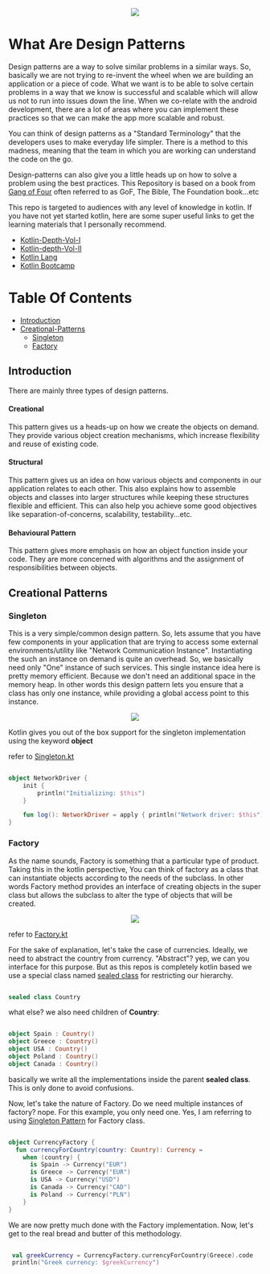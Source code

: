 <p align="center">
  <img src="https://github.com/iamjosephmj/kotlin-design-patters/blob/main/media/structures.jpg" />
</p>


# What Are Design Patterns

Design patterns are a way to solve similar problems in a similar ways. So, basically we are not trying to re-invent the 
wheel when we are building an application or a piece of code. What we want is to be able to solve certain problems in a 
way that we know is successful and scalable which will allow us not to run into issues down the line. When we co-relate 
with the android development, there are a lot of areas where you can implement these practices so that we can make the app 
more scalable and robust.

You can think of design patterns as a "Standard Terminology" that the developers uses to make everyday life simpler. There 
is a method to this madness, meaning that the team in which you are working can understand the code on the go.

Design-patterns can also give you a little heads up on how to solve a problem using the best practices. This Repository 
is based on a book from [Gang of Four](http://wiki.c2.com/?GangOfFour) often referred to as GoF, The Bible, The Foundation book...etc 

This repo is targeted to audiences with any level of knowledge in kotlin. If you have not yet started kotlin, here are 
some super useful links to get the learning materials that I personally recommend.

- [Kotlin-Depth-Vol-I](https://www.amazon.com/Kotlin-Depth-Vol-I-Comprehensive-Multi-Paradigm/dp/9389328586)
- [Kotlin-depth-Vol-II](https://www.amazon.com/Kotlin-depth-Vol-II-comprehensive-multi-paradigm/dp/9389423228)
- [Kotlin Lang](https://kotlinlang.org/docs/getting-started.html)
- [Kotlin Bootcamp](https://developer.android.com/codelabs/kotlin-bootcamp-introduction)

# Table Of Contents

* [Introduction](#Introduction)
* [Creational-Patterns](#Creational-Patterns)
  * [Singleton](#Singleton)
  * [Factory](#Factory)


## Introduction

There are mainly three types of design patterns.
#### Creational
This pattern gives us a heads-up on how we create the objects on demand. They provide various object creation mechanisms, which 
increase flexibility and reuse of existing code.

#### Structural 
This pattern gives us an idea on how various objects and components in our application relates to each other. This also 
explains how to assemble objects and classes into larger structures while keeping these structures flexible and efficient.
This can also help you achieve some good objectives like separation-of-concerns, scalability, testability...etc.

#### Behavioural Pattern
This pattern gives more emphasis on how an object function inside your code. They are more concerned  with algorithms 
and the assignment of responsibilities between objects. 

## Creational Patterns

### Singleton

This is a very simple/common design pattern. So, lets assume that you have few components in your application that are 
trying to access some external environments/utility like "Network Communication Instance". Instantiating the such an 
instance on demand is quite an overhead. So, we basically need only "One" instance of such services. This single instance 
idea here is pretty memory efficient. Because we don't need an additional space in the memory heap. In other words this 
design pattern lets you ensure that a class has only one instance, while providing a global access point to this instance. 

<p align="center">
  <img src="https://github.com/iamjosephmj/kotlin-design-patters/blob/main/media/singleton.png" />
</p>

Kotlin gives you out of the box support for the singleton implementation using the keyword **object**

refer to [Singleton.kt](https://github.com/iamjosephmj/kotlin-design-patterns/blob/main/src/main/kotlin/Singleton.kt)
```kotlin

object NetworkDriver {
    init {
        println("Initializing: $this")
    }

    fun log(): NetworkDriver = apply { println("Network driver: $this") }
}

```

### Factory

As the name sounds, Factory is something that a particular type of product. Taking this in the kotlin perspective, 
You can think of factory as a class that can instantiate objects according to the needs of the subclass. In other words 
Factory method provides an interface of creating objects in the super class but allows the subclass to alter the type 
of objects that will be created. 

<p align="center">
  <img src="https://github.com/iamjosephmj/kotlin-design-patters/blob/main/media/factory.png" />
</p>

refer to [Factory.kt](https://github.com/iamjosephmj/kotlin-design-patterns/blob/main/src/main/kotlin/Factory.kt)

For the sake of explanation, let's take the case of currencies. Ideally, we need to abstract the country from currency. 
"Abstract"? yep, we can you interface for this purpose. But as this repos is completely kotlin based we use a special 
class named [sealed class](https://kotlinlang.org/docs/sealed-classes.html) for restricting our hierarchy.

```kotlin

sealed class Country

```

what else? we also need children of **Country**:

```kotlin

object Spain : Country()
object Greece : Country()
object USA : Country()
object Poland : Country()
object Canada : Country()

```

basically we write all the implementations inside the parent **sealed class**. This is only done to avoid confusions.

Now, let's take the nature of Factory. Do we need multiple instances of factory? nope. For this example, you only need 
one. Yes, I am referring to using [Singleton Pattern](#Singleton) for Factory class.

```kotlin

object CurrencyFactory {
  fun currencyForCountry(country: Country): Currency =
    when (country) {
      is Spain -> Currency("EUR")
      is Greece -> Currency("EUR")
      is USA -> Currency("USD")
      is Canada -> Currency("CAD")
      is Poland -> Currency("PLN")
    }
}

```

We are now pretty much done with the Factory implementation. Now, let's get to the real bread and butter of this 
methodology.

```kotlin

 val greekCurrency = CurrencyFactory.currencyForCountry(Greece).code
 println("Greek currency: $greekCurrency")

```